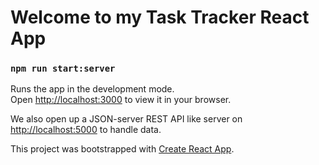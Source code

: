 # Welcome to my Task Tracker React App

### `npm run start:server`

Runs the app in the development mode.\
Open [http://localhost:3000](http://localhost:3000) to view it in your browser.

We also open up a JSON-server REST API like server on [http://localhost:5000](http://localhost:5000) to handle data.

This project was bootstrapped with [Create React App](https://github.com/facebook/create-react-app).
